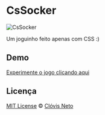 # CsSocker

<img src="http://clovisdasilvaneto.github.io/CsSocker/img/social.png" alt="CsSocker">

Um joguinho feito apenas com CSS :)

## Demo

<a href="http://clovisdasilvaneto.github.io/CsSocker/">Experimente o jogo clicando aqui</a>

## Licença
[MIT License](https://github.com/clovisdasilvaneto/CsSocker/blob/master/LICENSE.md) © [Clóvis Neto](http://clovisdasilvaneto.github.io)
